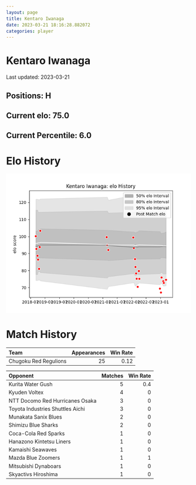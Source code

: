```yaml
---  
layout: page  
title: Kentaro Iwanaga  
date: 2023-03-21 18:16:28.882072  
categories: player  
---
```

# Kentaro Iwanaga


Last updated: 2023-03-21
## Positions: H

## Current elo: 75.0

## Current Percentile: 6.0

# Elo History


![elo history](history_KentaroIwanaga.png)
# Match History


| Team                  |   Appearances |   Win Rate |
|:----------------------|--------------:|-----------:|
| Chugoku Red Regulions |            25 |       0.12 |

| Opponent                         |   Matches |   Win Rate |
|:---------------------------------|----------:|-----------:|
| Kurita Water Gush                |         5 |        0.4 |
| Kyuden Voltex                    |         4 |        0   |
| NTT Docomo Red Hurricanes Osaka  |         3 |        0   |
| Toyota Industries Shuttles Aichi |         3 |        0   |
| Munakata Sanix Blues             |         2 |        0   |
| Shimizu Blue Sharks              |         2 |        0   |
| Coca-Cola Red Sparks             |         1 |        0   |
| Hanazono Kintetsu Liners         |         1 |        0   |
| Kamaishi Seawaves                |         1 |        0   |
| Mazda Blue Zoomers               |         1 |        1   |
| Mitsubishi Dynaboars             |         1 |        0   |
| Skyactivs Hiroshima              |         1 |        0   |